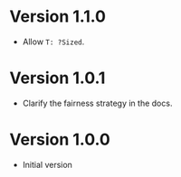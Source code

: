 # Version 1.1.0

- Allow `T: ?Sized`.

# Version 1.0.1

- Clarify the fairness strategy in the docs.

# Version 1.0.0

- Initial version
